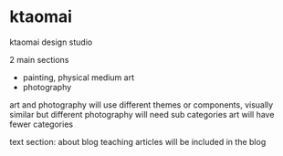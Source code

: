 # ktaomai
ktaomai design studio

2 main sections
- painting, physical medium art
- photography

art and photography will use different themes or components, visually similar but different
photography will need sub categories
art will have fewer categories

text section:
about
blog
teaching articles will be included in the blog

